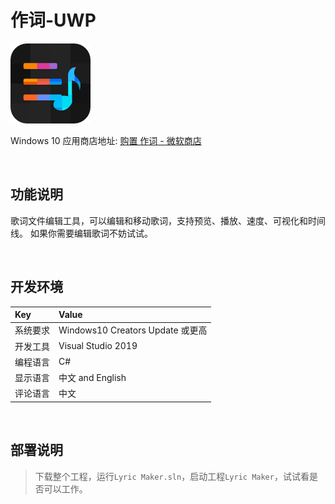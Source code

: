 # 作词-UWP

![](ScreenShot/logo.png)

 
 Windows 10 应用商店地址: 
[购置 作词 - 微软商店](https://www.microsoft.com/store/productId/9MXTN47HKZ08)   


<br/>

## 功能说明

歌词文件编辑工具，可以编辑和移动歌词，支持预览、播放、速度、可视化和时间线。 如果你需要编辑歌词不妨试试。


<br/>

## 开发环境

|Key|Value|
|:-|:-|
|系统要求| Windows10 Creators Update 或更高|
|开发工具|Visual Studio 2019|
|编程语言|C#|
|显示语言|中文 and English|
|评论语言|中文|


<br/>

## 部署说明

> 下载整个工程，运行`Lyric Maker.sln`，启动工程`Lyric Maker`，试试看是否可以工作。